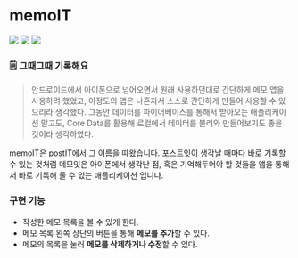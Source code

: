 # memoIT
<p>
<img src="https://img.shields.io/badge/Swift-5.2-orange?logo=swift">
<img src="https://img.shields.io/badge/Xcode-13.2.1-blue?logo=xcode">
<img src="https://img.shields.io/badge/iOS-15.2-black?logo=apple">
</p>

### 🗒 그때그때 기록해요

> 안드로이드에서 아이폰으로 넘어오면서 원래 사용하던대로 간단하게 메모 앱을 사용하려 
했었고, 이정도의 앱은 나혼자서 스스로 간단하게 만들어 사용할 수 있으리라 생각했다. 그동안
데이터를 파이어베이스를 통해서 받아오는 애플리케이션 말고도, Core Data를 활용해 로컬에서 데이터를
불러와 만들어보기도 좋을 것이라 생각하였다.

memoIT은 postIT에서 그 이름을 따왔습니다. 포스트잇이 생각날 때마다
바로 기록할 수 있는 것처럼 메모잇은 아이폰에서 생각난 점, 혹은 기억해두어야 할
것들을 앱을 통해서 바로 기록해 둘 수 있는 애플리케이션 입니다.

### 구현 기능
* 작성한 메모 목록을 볼 수 있게 한다.
* 메모 목록 왼쪽 상단의 버튼을 통해 **메모를 추가**할 수 있다.
* 메모의 목록을 눌러 **메모를 삭제하거나 수정**할 수 있다.
